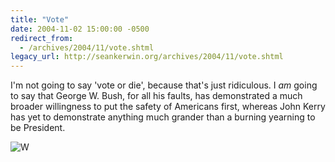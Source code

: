 ```yaml
---
title: "Vote"
date: 2004-11-02 15:00:00 -0500
redirect_from:
  - /archives/2004/11/vote.shtml
legacy_url: http://seankerwin.org/archives/2004/11/vote.shtml
---
```

I'm not going to say 'vote or die', because that's just ridiculous. I _am_ going to say that George W. Bush, for all his faults, has demonstrated a much broader willingness to put the safety of Americans first, whereas John Kerry has yet to demonstrate anything much grander than a burning yearning to be President.

![W](http://hamstergeddon.dyndns.org/images/W.jpg)
